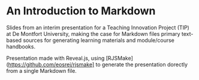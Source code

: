 # An Introduction to Markdown

Slides from an interim presentation for a Teaching Innovation Project (TIP) at De Montfort University, making the case for Markdown files primary text-based sources for generating learning materials and module/course handbooks.

Presentation made with Reveal.js, using [RJSMake](https://github.com/eosrei/rjsmake] to generate the presentation dorectly from a single Markdown file.